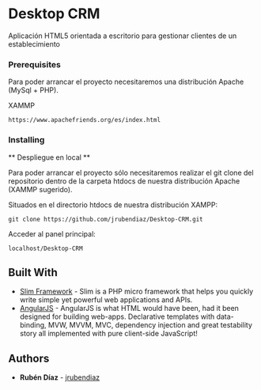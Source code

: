 # Desktop CRM

Aplicación HTML5 orientada a escritorio para gestionar clientes de un establecimiento


### Prerequisites

Para poder arrancar el proyecto necesitaremos una distribución Apache (MySql + PHP).

XAMMP
```
https://www.apachefriends.org/es/index.html
```

### Installing

** Despliegue en local **

Para poder arrancar el proyecto sólo necesitaremos realizar el git clone del repositorio dentro de la carpeta htdocs de nuestra distribución Apache (XAMMP sugerido).

Situados en el directorio htdocs de nuestra distribución XAMPP:

```
git clone https://github.com/jrubendiaz/Desktop-CRM.git
```

Acceder al panel principal:

```
localhost/Desktop-CRM
```
## Built With

* [Slim Framework](https://www.slimframework.com/) - Slim is a PHP micro framework that helps you quickly write simple yet powerful web applications and APIs.
* [AngularJS](https://angularjs.org/) - AngularJS is what HTML would have been, had it been designed for building web-apps. Declarative templates with data-binding, MVW, MVVM, MVC, dependency injection and great testability story all implemented with pure client-side JavaScript!

## Authors

* **Rubén Díaz** - [jrubendiaz](https://github.com/jrubendiaz)


